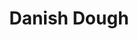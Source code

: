 ---
layout: recipe
title: Danish Dough
prep_time: 1 hour plus chilling time
servings: 9
source: NYT Cooking
category: Fika
effort: high
duration: days

ingredients: |
  - 1 1/2 cups bread flour, plus more for surface
  - 2 tbsp granulated sugar
  - 2 tsp active dry yeast
  - 3/4 tsp kosher salt
  - 14 tbsp cold, unsalted butter, roughly cubed
  - 1 large egg
  - 1/4 cup cold whole milk

instructions: |
  1. Combine the flour, granulated sugar, yeast and salt in the bowl of a food processor. Add the butter and pulse to combine. The butter should be the size of small marbles and peas. Transfer this mixture to a medium bowl.
  2. In a small bowl, whisk together the egg, milk and 2 tablespoons water.
  3. Add the egg mixture to the flour mixture. Using a rubber spatula, fold the mixture until it is evenly moistened. Turn the dough out onto a piece of plastic wrap, shape into a small rectangle, and wrap well. Chill for at least 3 hours, and up to 2 days.
  4. On a lightly floured surface, using a floured rolling pin, roll the dough out to an 8-by-15-inch rectangle. With a short side facing you, fold the dough in thirds like a letter, bringing the top third of the dough down, then folding the bottom third up. Use a bench scraper to help lift and fold the dough if necessary. At this point, the dough will be rough and shaggy with visible butter pieces; as you roll and fold the dough it will come together. Rotate the dough 90 degrees. Repeat the rolling and folding process, then rotate the dough once more and roll and fold again. As you work, dust the work surface, your hands and the rolling pin with flour as necessary. Wrap the dough in plastic wrap and refrigerate for at least 1 hour.
  5. Repeat the entire rolling and folding process one more time for a grand total of six turns. If the dough starts to fight you and become difficult to roll at any point, just pop it in the fridge for an extra rest. Wrap the dough and refrigerate for at least 2 hours, or overnight.

notes: |
  - If you don't have a food processor, cut the butter into 1/4-inch pieces and chill until firm. Fold the cold butter pieces into the flour mixture and continue with the recipe as written.
  - A roll of cookie dough can double as a rolling pin in a pinch.
  - The dough should rest in the refrigerator for a minimum of 6 hours total through the various chilling stages.
---